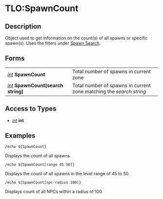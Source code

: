 # TLO:SpawnCount

## Description

Object used to get information on the count(s\) of all spawns or specific spawn\(s). Uses the filters under [Spawn Search](../../reference/general/spawn-search.md).

## Forms

|  |  |
| :--- | :--- |
| [_int_](../data-types/datatype-int.md) **SpawnCount** | Total number of spawns in current zone |
| [_int_](../data-types/datatype-int.md) **SpawnCount[**search string**]** | Total number of spawns in current zone matching the _search string_ |

## Access to Types

* [_int_](../data-types/datatype-int.md) **int**

## Examples

`/echo ${SpawnCount}`

Displays the count of all spawns.

`/echo ${SpawnCount[range 45 50]}`

Displays the count of all spawns in the level range of 45 to 50.

`/echo ${SpawnCount[npc radius 100]}`

Displays count of all NPCs within a radius of 100.
